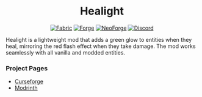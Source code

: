 # <center>Healight</center>

<center>
    <a href="https://www.curseforge.com/minecraft/mc-mods/healight" rel="nofollow"><img alt="Fabric" src="https://img.shields.io/badge/Fabric-215b3c?style=for-the-badge"></a> 
    <a href="https://www.curseforge.com/minecraft/mc-mods/healight" rel="nofollow"><img alt="Forge" src="https://img.shields.io/badge/Forge-215b3c?style=for-the-badge"></a> 
    <a href="https://www.curseforge.com/minecraft/mc-mods/healight" rel="nofollow"><img alt="NeoForge" src="https://img.shields.io/badge/Neo Forge-215b3c?style=for-the-badge"></a> 
    <a href="https://discord.gg/jSHHJSUWdY" target="_blank" rel="nofollow"><img alt="Discord" src="https://img.shields.io/discord/899742852681191444?style=for-the-badge&logo=discord&logoColor=white&label=&labelColor=231C25&color=215b50"></a>
</center>

Healight is a lightweight mod that adds a green glow to entities when they heal, mirroring the red flash effect when they take damage. The mod works seamlessly with all vanilla and modded entities.

### Project Pages

- [Curseforge](https://www.curseforge.com/minecraft/mc-mods/healight)
- [Modrinth](https://modrinth.com/mod/healight)
